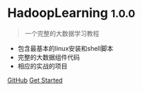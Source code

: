 # HadoopLearning <small> 1.0.0</small>

> 一个完整的大数据学习教程

* 包含最基本的linux安装和shell脚本
* 完整的大数据组件代码
* 相应的实战的项目

[GitHub](https://github.com/liumingmusic/HadoopLearning/)
[Get Started](#总概)